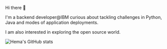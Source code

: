 Hi there 👋

I'm a backend developer@IBM curious about tackling challenges in Python, Java and modes of application deployments.

I am also interested in exploring the open source world.

![Hema's GitHub stats](https://github-readme-stats.vercel.app/api?username=Hema-Mathiyazhagan&theme=chartreuse-dark&show_icons=true)
